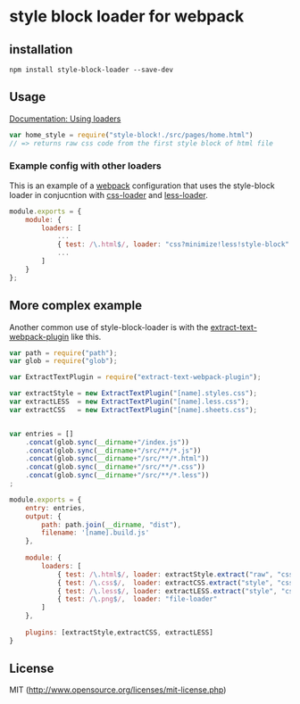 # style block loader for webpack

## installation

`npm install style-block-loader --save-dev`

## Usage

[Documentation: Using loaders](http://webpack.github.io/docs/using-loaders.html)

``` javascript
var home_style = require("style-block!./src/pages/home.html")
// => returns raw css code from the first style block of html file
```
### Example config with other loaders

This is an example of a [webpack](https://www.npmjs.com/package/webpack)
configuration that uses the style-block loader in conjucntion with
[css-loader](https://www.npmjs.com/package/css-loader) and
[less-loader](https://www.npmjs.com/package/less-loader).

``` javascript
module.exports = {
    module: {
        loaders: [
            ...
            { test: /\.html$/, loader: "css?minimize!less!style-block"  },
            ...
        ]
    }
};
```

## More complex example
Another common use of style-block-loader is with the
[extract-text-webpack-plugin](https://www.npmjs.com/package/extract-text-webpack-plugin) like this.


``` javascript
var path = require("path");
var glob = require("glob");

var ExtractTextPlugin = require("extract-text-webpack-plugin");

var extractStyle = new ExtractTextPlugin("[name].styles.css");
var extractLESS  = new ExtractTextPlugin("[name].less.css");
var extractCSS   = new ExtractTextPlugin("[name].sheets.css");


var entries = []
    .concat(glob.sync(__dirname+"/index.js"))
    .concat(glob.sync(__dirname+"/src/**/*.js"))
    .concat(glob.sync(__dirname+"/src/**/*.html"))
    .concat(glob.sync(__dirname+"/src/**/*.css"))
    .concat(glob.sync(__dirname+"/src/**/*.less"))
;

module.exports = {
    entry: entries,
    output: {
        path: path.join(__dirname, "dist"),
        filename: '[name].build.js'
    },
    
    module: {
        loaders: [
            { test: /\.html$/, loader: extractStyle.extract("raw", "css?minimize!less!style-block") },
            { test: /\.css$/,  loader: extractCSS.extract("style", "css?minimize")                  },
            { test: /\.less$/, loader: extractLESS.extract("style", "css?minimize!less")            },
            { test: /\.png$/,  loader: "file-loader"                                                }
        ]
    },
    
    plugins: [extractStyle,extractCSS, extractLESS]
}
```
## License

MIT (http://www.opensource.org/licenses/mit-license.php)
